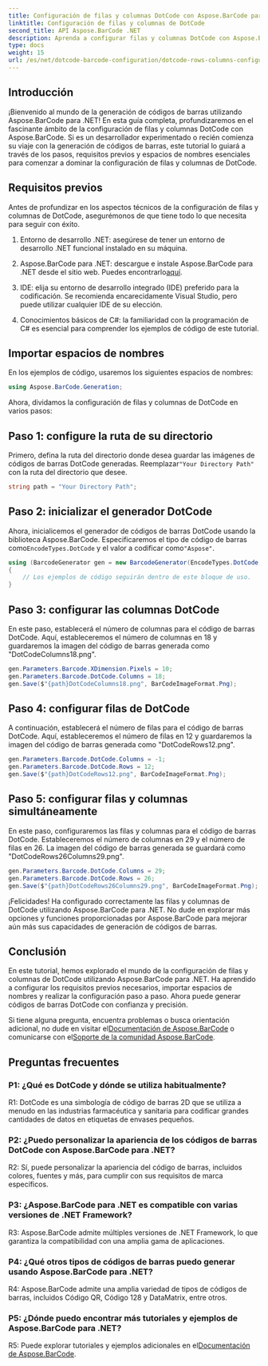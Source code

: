 ```yaml
---
title: Configuración de filas y columnas DotCode con Aspose.BarCode para .NET
linktitle: Configuración de filas y columnas de DotCode
second_title: API Aspose.BarCode .NET
description: Aprenda a configurar filas y columnas DotCode con Aspose.BarCode para .NET. Genere códigos de barras 2D precisos y personalizables sin esfuerzo.
type: docs
weight: 15
url: /es/net/dotcode-barcode-configuration/dotcode-rows-columns-configuration/
---
```

## Introducción

¡Bienvenido al mundo de la generación de códigos de barras utilizando Aspose.BarCode para .NET! En esta guía completa, profundizaremos en el fascinante ámbito de la configuración de filas y columnas DotCode con Aspose.BarCode. Si es un desarrollador experimentado o recién comienza su viaje con la generación de códigos de barras, este tutorial lo guiará a través de los pasos, requisitos previos y espacios de nombres esenciales para comenzar a dominar la configuración de filas y columnas de DotCode.

## Requisitos previos

Antes de profundizar en los aspectos técnicos de la configuración de filas y columnas de DotCode, asegurémonos de que tiene todo lo que necesita para seguir con éxito.

1. Entorno de desarrollo .NET: asegúrese de tener un entorno de desarrollo .NET funcional instalado en su máquina.

2.  Aspose.BarCode para .NET: descargue e instale Aspose.BarCode para .NET desde el sitio web. Puedes encontrarlo[aquí](https://releases.aspose.com/barcode/net/).

3. IDE: elija su entorno de desarrollo integrado (IDE) preferido para la codificación. Se recomienda encarecidamente Visual Studio, pero puede utilizar cualquier IDE de su elección.

4. Conocimientos básicos de C#: la familiaridad con la programación de C# es esencial para comprender los ejemplos de código de este tutorial.

## Importar espacios de nombres

En los ejemplos de código, usaremos los siguientes espacios de nombres:

```csharp
using Aspose.BarCode.Generation;
```

Ahora, dividamos la configuración de filas y columnas de DotCode en varios pasos:

## Paso 1: configure la ruta de su directorio

 Primero, defina la ruta del directorio donde desea guardar las imágenes de códigos de barras DotCode generadas. Reemplazar`"Your Directory Path"` con la ruta del directorio que desee.

```csharp
string path = "Your Directory Path";
```

## Paso 2: inicializar el generador DotCode

 Ahora, inicialicemos el generador de códigos de barras DotCode usando la biblioteca Aspose.BarCode. Especificaremos el tipo de código de barras como`EncodeTypes.DotCode` y el valor a codificar como`"Aspose"`.

```csharp
using (BarcodeGenerator gen = new BarcodeGenerator(EncodeTypes.DotCode, "Aspose"))
{
    // Los ejemplos de código seguirán dentro de este bloque de uso.
}
```

## Paso 3: configurar las columnas DotCode

En este paso, establecerá el número de columnas para el código de barras DotCode. Aquí, estableceremos el número de columnas en 18 y guardaremos la imagen del código de barras generada como "DotCodeColumns18.png".

```csharp
gen.Parameters.Barcode.XDimension.Pixels = 10;
gen.Parameters.Barcode.DotCode.Columns = 18;
gen.Save($"{path}DotCodeColumns18.png", BarCodeImageFormat.Png);
```

## Paso 4: configurar filas de DotCode

A continuación, establecerá el número de filas para el código de barras DotCode. Aquí, estableceremos el número de filas en 12 y guardaremos la imagen del código de barras generada como "DotCodeRows12.png".

```csharp
gen.Parameters.Barcode.DotCode.Columns = -1;
gen.Parameters.Barcode.DotCode.Rows = 12;
gen.Save($"{path}DotCodeRows12.png", BarCodeImageFormat.Png);
```

## Paso 5: configurar filas y columnas simultáneamente

En este paso, configuraremos las filas y columnas para el código de barras DotCode. Estableceremos el número de columnas en 29 y el número de filas en 26. La imagen del código de barras generada se guardará como "DotCodeRows26Columns29.png".

```csharp
gen.Parameters.Barcode.DotCode.Columns = 29;
gen.Parameters.Barcode.DotCode.Rows = 26;
gen.Save($"{path}DotCodeRows26Columns29.png", BarCodeImageFormat.Png);
```

¡Felicidades! Ha configurado correctamente las filas y columnas de DotCode utilizando Aspose.BarCode para .NET. No dude en explorar más opciones y funciones proporcionadas por Aspose.BarCode para mejorar aún más sus capacidades de generación de códigos de barras.

## Conclusión

En este tutorial, hemos explorado el mundo de la configuración de filas y columnas de DotCode utilizando Aspose.BarCode para .NET. Ha aprendido a configurar los requisitos previos necesarios, importar espacios de nombres y realizar la configuración paso a paso. Ahora puede generar códigos de barras DotCode con confianza y precisión.

 Si tiene alguna pregunta, encuentra problemas o busca orientación adicional, no dude en visitar el[Documentación de Aspose.BarCode](https://reference.aspose.com/barcode/net/) o comunicarse con el[Soporte de la comunidad Aspose.BarCode](https://forum.aspose.com/c/barcode/13).


## Preguntas frecuentes

### P1: ¿Qué es DotCode y dónde se utiliza habitualmente?

R1: DotCode es una simbología de código de barras 2D que se utiliza a menudo en las industrias farmacéutica y sanitaria para codificar grandes cantidades de datos en etiquetas de envases pequeños.

### P2: ¿Puedo personalizar la apariencia de los códigos de barras DotCode con Aspose.BarCode para .NET?

R2: Sí, puede personalizar la apariencia del código de barras, incluidos colores, fuentes y más, para cumplir con sus requisitos de marca específicos.

### P3: ¿Aspose.BarCode para .NET es compatible con varias versiones de .NET Framework?

R3: Aspose.BarCode admite múltiples versiones de .NET Framework, lo que garantiza la compatibilidad con una amplia gama de aplicaciones.

### P4: ¿Qué otros tipos de códigos de barras puedo generar usando Aspose.BarCode para .NET?

R4: Aspose.BarCode admite una amplia variedad de tipos de códigos de barras, incluidos Código QR, Código 128 y DataMatrix, entre otros.

### P5: ¿Dónde puedo encontrar más tutoriales y ejemplos de Aspose.BarCode para .NET?

 R5: Puede explorar tutoriales y ejemplos adicionales en el[Documentación de Aspose.BarCode](https://reference.aspose.com/barcode/net/).